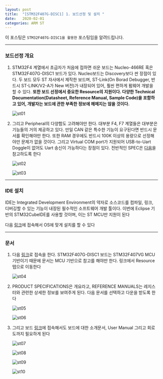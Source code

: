```yaml
---
layout: post
title:  "[STM32F407G-DISC1] 1. 보드선정 및 설치 "
date:   2020-02-01
categories: ARM ST
---
```


이 포스팅은 `STM32F407G-DISC1을 활용한` 포스팅임을 알려드립니다.

---
### 보드선정 개요

1. STM32F4 계열에서 초급자가 처음에 접하면 쉬운 보드는 Nucleo-466RE 혹은 STM32F407G-DISC1 보드가 있다. Nucleo보드는 Discovery보다 싼 장점이 있다. 두 보드 모두 ST 자사에서 제작한 보드며, ST-Link(On Borad Debugger, 반드시 ST-LINK/V2-A가 New 버전)가 내장되어 있어, 훨씬 편하게 펌웨어 개발을 할 수 있다. __또한 보드 선정에서 중요한 Resource의 지원이다. 다양한 Technical Documentation(Datasheet, Reference Manual, Sample Code)을 포함하고 있어, 개발자는 보드에 관한 부족한 정보에 헤메지는 않을 것이다.__

    ![st01](https://drive.google.com/uc?id=15MD8_eMfSrBsljrade0Mc_8y_nxLdwM2)

2. 그리고 Peripheral의 다양함도 고려해야만 한다. 대부분 F4, F7 계열들은 대부분은 기능들의 거의 제공하고 있다. 만일 CAN 같은 특수한 기능이 요구된다면 반드시 문서를 확인해야만 한다. 또한 RAM 경우에도 반드시 100K 이상의 용량으로 선정해야만 문제가 없을 것이다. 그리고 Virtual COM port가 지원되어 USB-to-Uart Doggle이 없어도 Uart 송신이 가능하다는 장점이 있다. 전반적인 SPEC은 [다음](https://www.st.com/en/evaluation-tools/nucleo-f446re.html#overview)을 참고하도록 한다

    ![st02](https://drive.google.com/uc?id=1e_EJ2H22C9IlN31c_yHOwXn5RoMo6Exs)

    ![st03](https://drive.google.com/uc?id=1zfCKhLZ5TPgZucVcDqdLE6t0iuhraAnd)

---
### IDE 설치

IDE는 Integrated Development Environment의 약자로 소스코드를 컴파일, 링크, 디버깅할 수 있는 기능이 내장된 필수적인 소프트웨어 개발 툴이다. 이번에 Eclipse 기반의 STM32CubelDE를 사용할 것이며, 이는 ST MCU만 지원이 된다

다음 [링크](https://www.st.com/en/development-tools/stm32cubeide.html)에 접속해서 OS에 맞게 설치를 할 수 있다

---
### 문서

1. 다음 [링크](https://www.st.com/en/microcontrollers-microprocessors/stm32f407vg.html)로 접속을 한다. STM32F407G-DISC1 보드는 STM32F407VG MCU 기반이기 때문에 문서는 MCU 기반으로 참고를 해야만 한다. 링크에서 Resource 탭으로 이동한다

    ![st04](https://drive.google.com/uc?id=1kWngEQoMd67c_Lf1lfFUKDpPtKY0Hvub)

2. PRODUCT SPECIFICATIONS은 개요라고, REFERENCE MANUALS는 레지스터와 관련한 상세한 정보를 보여주게 된다. 다음 문서를 선택하고 다운을 받도록 한다

    ![st05](https://drive.google.com/uc?id=10PbbUwc2Yuc4ZnX-nIEA8dam1BkwzF6u)

    ![st06](https://drive.google.com/uc?id=1T_Qke_nlmJMYythY5nW7Nekx6pTHIjJw)

3. 그리고 보드 [링크](https://www.st.com/en/evaluation-tools/stm32f4discovery.html#resource)에 접속해서도 보드에 대한 소개문서, User Manual 그리고 회로도까지 필요하게 된다

    ![st07](https://drive.google.com/uc?id=1a4knk4An8MmHB6ExiwxaD4DLL2_mlVBQ)

    ![st08](https://drive.google.com/uc?id=1Yl8tYqD2moq_T7Hyj38RVJAi0CUj2nnN)

    ![st09](https://drive.google.com/uc?id=1eAX_PqT4F01NHCIvpkTijwmT6GsykVwo)

    ![st10](https://drive.google.com/uc?id=1I4jUkc91btsk7_ZEKtDM7QOLMKqFG3wn)
